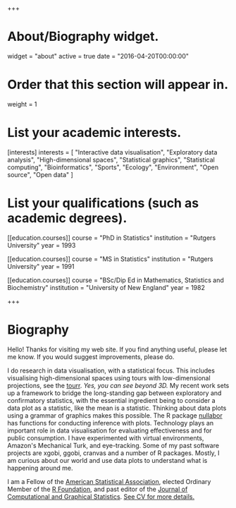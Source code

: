 +++
# About/Biography widget.
widget = "about"
active = true
date = "2016-04-20T00:00:00"

# Order that this section will appear in.
weight = 1

# List your academic interests.
[interests]
  interests = [
    "Interactive data visualisation",
    "Exploratory data analysis",
    "High-dimensional spaces",
    "Statistical graphics",
    "Statistical computing",
    "Bioinformatics",
    "Sports",
    "Ecology",
    "Environment",
    "Open source",
    "Open data"
  ]

# List your qualifications (such as academic degrees).
[[education.courses]]
  course = "PhD in Statistics"
  institution = "Rutgers University"
  year = 1993

[[education.courses]]
  course = "MS in Statistics"
  institution = "Rutgers University"
  year = 1991

[[education.courses]]
  course = "BSc/Dip Ed in Mathematics, Statistics and Biochemistry"
  institution = "University of New England"
  year = 1982
 
+++

# Biography

Hello! Thanks for visiting my web site. If you find anything useful, please let me know. If you would suggest improvements, please do.

I do research in data visualisation, with a statistical focus. This includes visualising high-dimensional spaces using tours with low-dimensional projections, see the [tourr](https://github.com/ggobi/tourr). *Yes, you can see beyond 3D.*  My recent work sets up a framework to bridge the long-standing gap between exploratory and confirmatory statistics, with the essential ingredient being to consider a data plot as a statistic, like the mean is a statistic. Thinking about data plots using a grammar of graphics makes this possible. The R package [nullabor](http://dicook.github.io/nullabor/) has functions for conducting inference with plots. Technology plays an important role in data visualisation for evaluating effectiveness and for public consumption. I have experimented with virtual environments, Amazon's Mechanical Turk, and eye-tracking. Some of my past software projects are xgobi, ggobi, cranvas and a number of R packages. Mostly, I am curious about our world and use data plots to understand what is happening around me.

I am a Fellow of the [American Statistical Association](https://www.amstat.org),  elected Ordinary Member of the [R Foundation](https://www.r-project.org/foundation/), and past editor of the [Journal of Computational and Graphical Statistics](http://amstat.tandfonline.com/toc/ucgs20/current).  [See CV for more details.](/img/resume-20.pdf)
